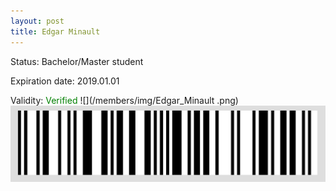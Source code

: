 ```yaml
---
layout: post
title: Edgar Minault 
---
```


Status: Bachelor/Master student

Expiration date: 2019.01.01

Validity: <font color="green"> Verified</font> 
![](/members/img/Edgar_Minault .png)
![](/members/img/bar.png)
